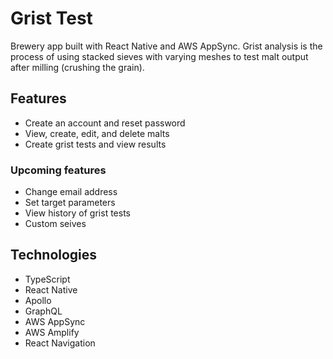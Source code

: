 # Grist Test

Brewery app built with React Native and AWS AppSync. Grist analysis is the process of using stacked sieves with varying meshes to test malt output after milling (crushing the grain).

## Features

- Create an account and reset password
- View, create, edit, and delete malts
- Create grist tests and view results

### Upcoming features

- Change email address
- Set target parameters
- View history of grist tests
- Custom seives

## Technologies

- TypeScript
- React Native
- Apollo
- GraphQL
- AWS AppSync
- AWS Amplify
- React Navigation
